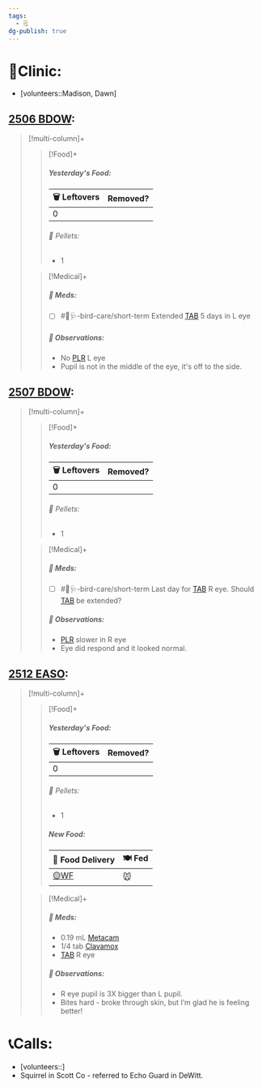 ```yaml
---
tags:
  - 🗒️
dg-publish: true
---
```


# 🏥Clinic:
- [volunteers::Madison, Dawn]

## [2506 BDOW](../RARE%20Birds/2506%20BDOW.md):
> [!multi-column]+
>
>> [!Food]+
>>##### Yesterday's Food:
>> |🗑️ Leftovers| Removed?
>> |---|---|
>>|0|
>>
>>###### 💩 Pellets:
>>- 1
>
>> [!Medical]+
>>##### 💊 Meds:
>> - [ ] #🦅🩺-bird-care/short-term Extended [TAB](../Admin/Codes/Medication/Triple%20Antibiotic.md) 5 days in L eye
>>
>> ##### 🔭 Observations:
>> - No [PLR](../Admin/Codes/PLR.md) L eye
>> - Pupil is not in the middle of the eye, it's off to the side.

## [2507 BDOW](../RARE%20Birds/2507%20BDOW.md):
> [!multi-column]+
>
>> [!Food]+
>>##### Yesterday's Food:
>> |🗑️ Leftovers| Removed?
>> |---|---|
>>|0|
>>
>>###### 💩 Pellets:
>>- 1
>>
>
>> [!Medical]+
>>##### 💊 Meds:
>> - [ ] #🦅🩺-bird-care/short-term Last day for [TAB](../Admin/Codes/Medication/Triple%20Antibiotic.md) R eye. Should [TAB](../Admin/Codes/Medication/Triple%20Antibiotic.md) be extended?
>>
>> ##### 🔭 Observations:
>> - [PLR](../Admin/Codes/PLR.md) slower in R eye
>> 	- Eye did respond and it looked normal.

## [2512 EASO](../RARE%20Birds/2512%20EASO.md):
> [!multi-column]+
>
>> [!Food]+
>>##### Yesterday's Food:
>> |🗑️ Leftovers| Removed?
>> |---|---|
>>|0|
>>
>>###### 💩 Pellets:
>>- 1
>>
>>##### New Food:
>> |🚚 Food Delivery| 🍽️ Fed|
>> |---|---|
>>|[🟡WF](../Admin/Codes/Whole%20food.md)|🐭|
>>
>
>> [!Medical]+
>>##### 💊 Meds:
>> - 0.19 mL [Metacam](../Admin/Codes/Medication/Metacam.md)
>> - 1/4 tab [Clavamox](../Admin/Codes/Medication/Clavamox.md)
>> - [TAB](../Admin/Codes/Medication/Triple%20Antibiotic.md) R eye
>>
>> ##### 🔭 Observations:
>> - R eye pupil is 3X bigger than L pupil.
>> - Bites hard - broke through skin, but I’m glad he is feeling better!

# 📞Calls:
- [volunteers::]
- Squirrel in Scott Co - referred to Echo Guard in DeWitt.

